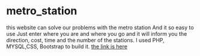 # metro_station
this website can solve our problems with the metro station
And it so easy to use Just enter where you are and where you go and it will inform you the direction, cost, time and the number of the stations. 
I used PHP, MYSQL,CSS, Bootstrap to build it.
[the link is here](https://metro-station.000webhostapp.com/index.php)
